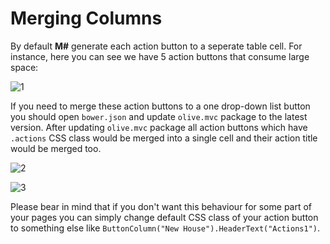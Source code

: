# Merging Columns

By default **M#** generate each action button to a seperate table cell. For instance, here you can see we have 5 action buttons that consume large space:

![1](https://user-images.githubusercontent.com/1321544/46538501-16b4ef80-c8c1-11e8-8570-3c2ea3991f59.PNG)

If you need to merge these action buttons to a one drop-down list button you should open `bower.json` and update `olive.mvc` package to the latest version.
After updating `olive.mvc` package all action buttons which have `.actions` CSS class would be merged into a single cell and their action title would be merged too.

![2](https://user-images.githubusercontent.com/1321544/46538813-cdb16b00-c8c1-11e8-9f07-a1cf75289079.PNG)

![3](https://user-images.githubusercontent.com/1321544/46538827-d99d2d00-c8c1-11e8-83e3-bc95a0862ca5.PNG)

Please bear in mind that if you don't want this behaviour for some part of your pages you can simply change default CSS class of your action button to something else like `ButtonColumn("New House").HeaderText("Actions1")`.